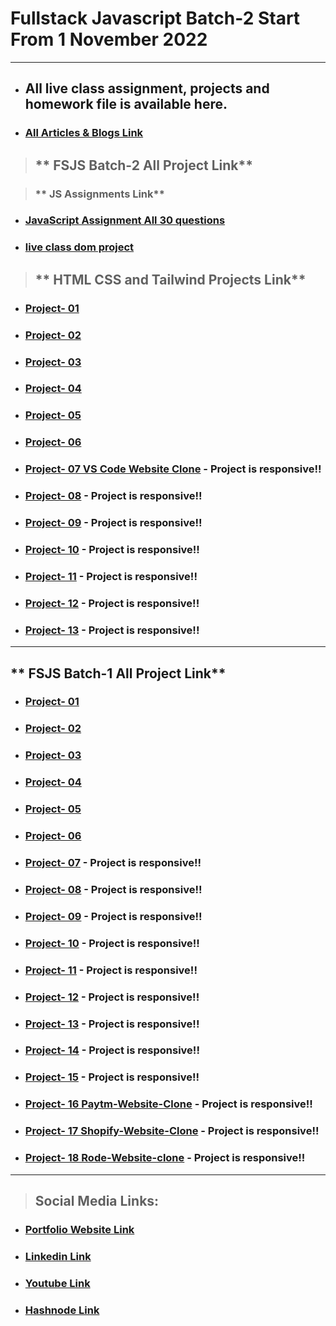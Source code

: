 # Fullstack Javascript Batch-2 Start From 1 November 2022

---

- ## All live class assignment, projects and homework file is available here.

- ### [All Articles & Blogs Link](https://atulsinghatul.hashnode.dev/)

> ## ** FSJS Batch-2 All Project Link**

> ### ** JS Assignments Link**

- ### [JavaScript Assignment All 30 questions ](https://github.com/AtulSinghAtul/FullStack-JavaScript-Batch-2/tree/main/fsjs-batch-2-all-Assignment-Folder/class-8th-jan-All-30JavaScript-Question)

- ### [live class dom project](https://dom-assignment-create-circle.netlify.app/)

> ## ** HTML CSS and Tailwind Projects Link**

- ### [Project- 01 ](https://github.com/AtulSinghAtul/fsjs2-20th-Nov-Project-01)

- ### [Project- 02](https://github.com/AtulSinghAtul/fsjs2-20th-Nov-Project-02)
- ### [Project- 03](https://github.com/AtulSinghAtul/fsjs2-20th-Nov-Project-03)
- ### [Project- 04](https://github.com/AtulSinghAtul/fsjs2-26th-Nov-Project-04)
- ### [Project- 05](https://github.com/AtulSinghAtul/fsjs2-26th-Nov-Project-05)
- ### [Project- 06](https://github.com/AtulSinghAtul/fsjs2-26th-Nov-Project-06)
- ### [Project- 07 VS Code Website Clone](https://github.com/AtulSinghAtul/fsjs2-27th-nov-project-07-tailwid) - Project is responsive!!
- ### [Project- 08](https://github.com/AtulSinghAtul/fsjs2-12th-Dec-Project-08) - Project is responsive!!
- ### [Project- 09](https://github.com/AtulSinghAtul/fsjs2-12th-Dec-Project-09) - Project is responsive!!
- ### [Project- 10](https://github.com/AtulSinghAtul/fsjs2-12th-Dec-Project-10) - Project is responsive!!
- ### [Project- 11](https://github.com/AtulSinghAtul/fsjs2-12th-Dec-Project-11) - Project is responsive!!
- ### [Project- 12](https://github.com/AtulSinghAtul/fsjs2-12th-Dec-Project-12) - Project is responsive!!
- ### [Project- 13](https://github.com/AtulSinghAtul/fsjs2-12th-Dec-Project-13) - Project is responsive!!

---

## ** FSJS Batch-1 All Project Link**

- ### [Project- 01 ](https://github.com/AtulSinghAtul/Live-class-project-1)
- ### [Project- 02](https://github.com/AtulSinghAtul/Live-class-project-2)
- ### [Project- 03](https://github.com/AtulSinghAtul/Live-class-project-3)
- ### [Project- 04](https://github.com/AtulSinghAtul/Live-class-project-4)
- ### [Project- 05](https://github.com/AtulSinghAtul/Live-class-project-5)
- ### [Project- 06](https://github.com/AtulSinghAtul/Live-class-project-6)
- ### [Project- 07](https://github.com/AtulSinghAtul/Live-class-project-7) - Project is responsive!!
- ### [Project- 08](https://github.com/AtulSinghAtul/Live-class-project-8) - Project is responsive!!
- ### [Project- 09](https://github.com/AtulSinghAtul/-Live-class-project-9) - Project is responsive!!
- ### [Project- 10](https://github.com/AtulSinghAtul/Live-class-project-10) - Project is responsive!!
- ### [Project- 11](https://github.com/AtulSinghAtul/Live-class-project-11) - Project is responsive!!
- ### [Project- 12](https://github.com/AtulSinghAtul/Live-class-project-12) - Project is responsive!!
- ### [Project- 13](https://github.com/AtulSinghAtul/-Live-class-project-13) - Project is responsive!!
- ### [Project- 14](https://github.com/AtulSinghAtul/Live-class-project-14-) - Project is responsive!!
- ### [Project- 15](https://github.com/AtulSinghAtul/live-class-project-15) - Project is responsive!!
- ### [Project- 16 Paytm-Website-Clone](https://github.com/AtulSinghAtul/Project-16-Paytm-Website-Clone) - Project is responsive!!
- ### [Project- 17 Shopify-Website-Clone](https://github.com/AtulSinghAtul/Project-17-Shopify-Website-Clone) - Project is responsive!!
- ### [Project- 18 Rode-Website-clone](https://github.com/AtulSinghAtul/Project-18-Rode-clone-project) - Project is responsive!!

---

> ## Social Media Links:

- ### [Portfolio Website Link](https://www.findcoder.io/u/atulsinghatul)
- ### [Linkedin Link](https://www.linkedin.com/in/atul-singh-082529249/)
- ### [Youtube Link](https://www.youtube.com/channel/UCBNc9Vs9mAFxnAKjzWRqDFQ)
- ### [Hashnode Link](https://atulsinghatul.hashnode.dev/)
